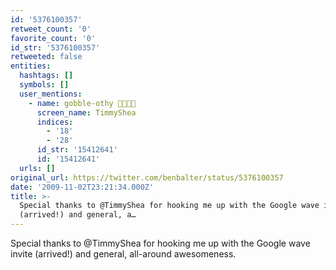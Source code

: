```yaml
---
id: '5376100357'
retweet_count: '0'
favorite_count: '0'
id_str: '5376100357'
retweeted: false
entities:
  hashtags: []
  symbols: []
  user_mentions:
    - name: gobble-othy 🚊🛫🏳️‍🌈
      screen_name: TimmyShea
      indices:
        - '18'
        - '28'
      id_str: '15412641'
      id: '15412641'
  urls: []
original_url: https://twitter.com/benbalter/status/5376100357
date: '2009-11-02T23:21:34.000Z'
title: >-
  Special thanks to @TimmyShea for hooking me up with the Google wave invite
  (arrived!) and general, a…
---
```


Special thanks to @TimmyShea for hooking me up with the Google wave invite (arrived!) and general, all-around awesomeness.